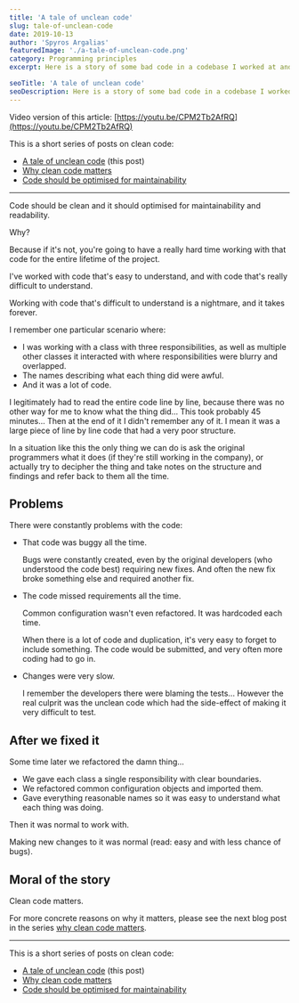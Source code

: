 ```yaml
---
title: 'A tale of unclean code'
slug: tale-of-unclean-code
date: 2019-10-13
author: 'Spyros Argalias'
featuredImage: './a-tale-of-unclean-code.png'
category: Programming principles
excerpt: Here is a story of some bad code in a codebase I worked at and the consequences it had.

seoTitle: 'A tale of unclean code'
seoDescription: Here is a story of some bad code in a codebase I worked at and the consequences it had.
---
```


Video version of this article: [https://youtu.be/CPM2Tb2AfRQ](https://youtu.be/CPM2Tb2AfRQ)

This is a short series of posts on clean code:
- [A tale of unclean code](/blog/tale-of-unclean-code/) (this post)
- [Why clean code matters](/blog/why-clean-code-matters/)
- [Code should be optimised for maintainability](/blog/code-should-be-optimised-for-maintainability/)

---

Code should be clean and it should optimised for maintainability and readability.

Why?

Because if it's not, you're going to have a really hard time working with that code for the entire lifetime of the project.

I've worked with code that's easy to understand, and with code that's really difficult to understand.

Working with code that's difficult to understand is a nightmare, and it takes forever.


I remember one particular scenario where:
- I was working with a class with three responsibilities, as well as multiple other classes it interacted with where responsibilities were blurry and overlapped.
- The names describing what each thing did were awful.
- And it was a lot of code.

I legitimately had to read the entire code line by line, because there was no other way for me to know what the thing did... This took probably 45 minutes... Then at the end of it I didn't remember any of it. I mean it was a large piece of line by line code that had a very poor structure.

In a situation like this the only thing we can do is ask the original programmers what it does (if they're still working in the company), or actually try to decipher the thing and take notes on the structure and findings and refer back to them all the time.


## Problems

There were constantly problems with the code:
- That code was buggy all the time.

  Bugs were constantly created, even by the original developers (who understood the code best) requiring new fixes. And often the new fix broke something else and required another fix.

- The code missed requirements all the time.

  Common configuration wasn't even refactored. It was hardcoded each time.

  When there is a lot of code and duplication, it's very easy to forget to include something. The code would be submitted, and very often more coding had to go in.

- Changes were very slow.

  I remember the developers there were blaming the tests... However the real culprit was the unclean code which had the side-effect of making it very difficult to test.


## After we fixed it

Some time later we refactored the damn thing...
- We gave each class a single responsibility with clear boundaries.
- We refactored common configuration objects and imported them.
- Gave everything reasonable names so it was easy to understand what each thing was doing.

Then it was normal to work with.

Making new changes to it was normal (read: easy and with less chance of bugs).


## Moral of the story

Clean code matters.

For more concrete reasons on why it matters, please see the next blog post in the series [why clean code matters](/blog/why-clean-code-matters/).


---

This is a short series of posts on clean code:
- [A tale of unclean code](/blog/tale-of-unclean-code/) (this post)
- [Why clean code matters](/blog/why-clean-code-matters/)
- [Code should be optimised for maintainability](/blog/code-should-be-optimised-for-maintainability/)
